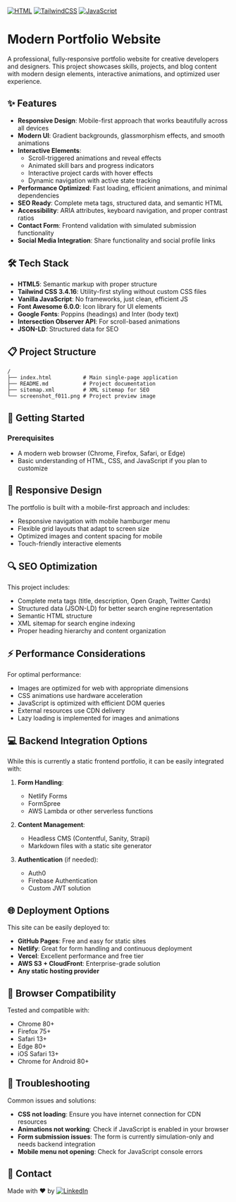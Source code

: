 [![HTML](https://img.shields.io/badge/HTML-%23E34F26.svg?logo=html5&logoColor=white)](#)
[![TailwindCSS](https://img.shields.io/badge/Tailwind%20CSS-%2338B2AC.svg?logo=tailwind-css&logoColor=white)](#)
[![JavaScript](https://img.shields.io/badge/JavaScript-F7DF1E?logo=javascript&logoColor=000)](#)


# Modern Portfolio Website

A professional, fully-responsive portfolio website for creative developers and designers. This project showcases skills, projects, and blog content with modern design elements, interactive animations, and optimized user experience.

## ✨ Features

- **Responsive Design**: Mobile-first approach that works beautifully across all devices
- **Modern UI**: Gradient backgrounds, glassmorphism effects, and smooth animations
- **Interactive Elements**: 
  - Scroll-triggered animations and reveal effects
  - Animated skill bars and progress indicators
  - Interactive project cards with hover effects
  - Dynamic navigation with active state tracking
- **Performance Optimized**: Fast loading, efficient animations, and minimal dependencies
- **SEO Ready**: Complete meta tags, structured data, and semantic HTML
- **Accessibility**: ARIA attributes, keyboard navigation, and proper contrast ratios
- **Contact Form**: Frontend validation with simulated submission functionality
- **Social Media Integration**: Share functionality and social profile links

## 🛠️ Tech Stack

- **HTML5**: Semantic markup with proper structure
- **Tailwind CSS 3.4.16**: Utility-first styling without custom CSS files
- **Vanilla JavaScript**: No frameworks, just clean, efficient JS
- **Font Awesome 6.0.0**: Icon library for UI elements
- **Google Fonts**: Poppins (headings) and Inter (body text)
- **Intersection Observer API**: For scroll-based animations
- **JSON-LD**: Structured data for SEO

## 📋 Project Structure

```
/
├── index.html          # Main single-page application
├── README.md           # Project documentation
├── sitemap.xml         # XML sitemap for SEO
└── screenshot_f011.png # Project preview image
```

## 🚀 Getting Started

### Prerequisites

- A modern web browser (Chrome, Firefox, Safari, or Edge)
- Basic understanding of HTML, CSS, and JavaScript if you plan to customize

## 📱 Responsive Design

The portfolio is built with a mobile-first approach and includes:

- Responsive navigation with mobile hamburger menu
- Flexible grid layouts that adapt to screen size
- Optimized images and content spacing for mobile
- Touch-friendly interactive elements

## 🔍 SEO Optimization

This project includes:

- Complete meta tags (title, description, Open Graph, Twitter Cards)
- Structured data (JSON-LD) for better search engine representation
- Semantic HTML structure
- XML sitemap for search engine indexing
- Proper heading hierarchy and content organization

## ⚡ Performance Considerations

For optimal performance:

- Images are optimized for web with appropriate dimensions
- CSS animations use hardware acceleration
- JavaScript is optimized with efficient DOM queries
- External resources use CDN delivery
- Lazy loading is implemented for images and animations

## 💻 Backend Integration Options

While this is currently a static frontend portfolio, it can be easily integrated with:

1. **Form Handling**:
   - Netlify Forms
   - FormSpree
   - AWS Lambda or other serverless functions

2. **Content Management**:
   - Headless CMS (Contentful, Sanity, Strapi)
   - Markdown files with a static site generator

3. **Authentication** (if needed):
   - Auth0
   - Firebase Authentication
   - Custom JWT solution

## 🌐 Deployment Options

This site can be easily deployed to:

- **GitHub Pages**: Free and easy for static sites
- **Netlify**: Great for form handling and continuous deployment
- **Vercel**: Excellent performance and free tier
- **AWS S3 + CloudFront**: Enterprise-grade solution
- **Any static hosting provider**

## 🔄 Browser Compatibility

Tested and compatible with:

- Chrome 80+
- Firefox 75+
- Safari 13+
- Edge 80+
- iOS Safari 13+
- Chrome for Android 80+

## 🔧 Troubleshooting

Common issues and solutions:

- **CSS not loading**: Ensure you have internet connection for CDN resources
- **Animations not working**: Check if JavaScript is enabled in your browser
- **Form submission issues**: The form is currently simulation-only and needs backend integration
- **Mobile menu not opening**: Check for JavaScript console errors

## 📧 Contact

Made with ❤️ by [![LinkedIn](https://custom-icon-badges.demolab.com/badge/LinkedIn-0A66C2?logo=linkedin-white&logoColor=fff)](https://www.linkedin.com/in/tebogo-goqo-062a6617b/)
